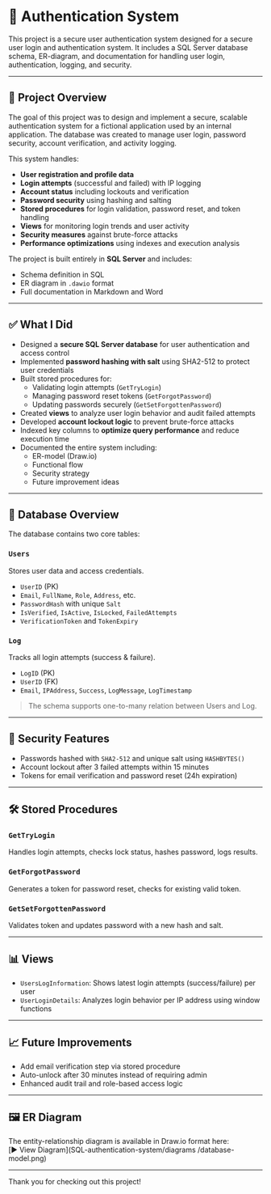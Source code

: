 
# 🔐 Authentication System 

This project is a secure user authentication system designed for a secure user login and authentication system. It includes a SQL Server database schema, ER-diagram, and documentation for handling user login, authentication, logging, and security.

---

## 🧾 Project Overview

The goal of this project was to design and implement a secure, scalable authentication system for a fictional application used by an internal application. The database was created to manage user login, password security, account verification, and activity logging.

This system handles:

- **User registration and profile data**
- **Login attempts** (successful and failed) with IP logging
- **Account status** including lockouts and verification
- **Password security** using hashing and salting
- **Stored procedures** for login validation, password reset, and token handling
- **Views** for monitoring login trends and user activity
- **Security measures** against brute-force attacks
- **Performance optimizations** using indexes and execution analysis

The project is built entirely in **SQL Server** and includes:
- Schema definition in SQL
- ER diagram in `.dawio` format
- Full documentation in Markdown and Word

---


## ✅ What I Did

- Designed a **secure SQL Server database** for user authentication and access control  
- Implemented **password hashing with salt** using SHA2-512 to protect user credentials  
- Built stored procedures for:
  - Validating login attempts (`GetTryLogin`)
  - Managing password reset tokens (`GetForgotPassword`)
  - Updating passwords securely (`GetSetForgottenPassword`)
- Created **views** to analyze user login behavior and audit failed attempts
- Developed **account lockout logic** to prevent brute-force attacks
- Indexed key columns to **optimize query performance** and reduce execution time
- Documented the entire system including:
  - ER-model (Draw.io)
  - Functional flow
  - Security strategy
  - Future improvement ideas

---

## 🧩 Database Overview

The database contains two core tables:

### `Users`
Stores user data and access credentials.

- `UserID` (PK)
- `Email`, `FullName`, `Role`, `Address`, etc.
- `PasswordHash` with unique `Salt`
- `IsVerified`, `IsActive`, `IsLocked`, `FailedAttempts`
- `VerificationToken` and `TokenExpiry`

### `Log`
Tracks all login attempts (success & failure).

- `LogID` (PK)
- `UserID` (FK)
- `Email`, `IPAddress`, `Success`, `LogMessage`, `LogTimestamp`

> The schema supports one-to-many relation between Users and Log.

---

## 🔐 Security Features

- Passwords hashed with `SHA2-512` and unique salt using `HASHBYTES()`
- Account lockout after 3 failed attempts within 15 minutes
- Tokens for email verification and password reset (24h expiration)

---

## 🛠 Stored Procedures

### `GetTryLogin`
Handles login attempts, checks lock status, hashes password, logs results.

### `GetForgotPassword`
Generates a token for password reset, checks for existing valid token.

### `GetSetForgottenPassword`
Validates token and updates password with a new hash and salt.

---

## 📊 Views

- `UsersLogInformation`: Shows latest login attempts (success/failure) per user
- `UserLoginDetails`: Analyzes login behavior per IP address using window functions

---

## 📈 Future Improvements

- Add email verification step via stored procedure
- Auto-unlock after 30 minutes instead of requiring admin
- Enhanced audit trail and role-based access logic

---

## 🖼 ER Diagram

The entity-relationship diagram is available in Draw.io format here:  
[▶️ View Diagram](SQL-authentication-system/diagrams
/database-model.png)

---


Thank you for checking out this project!
